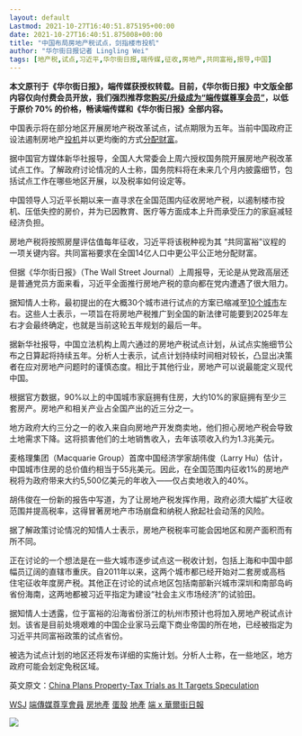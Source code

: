 ```yaml
---
layout: default
Lastmod: 2021-10-27T16:40:51.875195+00:00
date: 2021-10-27T16:40:51.875008+00:00
title: "中国布局房地产税试点，剑指楼市投机"
author: "华尔街日报记者 Lingling Wei"
tags: [地产税,试点,习近平,华尔街日报,端传媒,征收,房地产,共同富裕,报导,中国]
---
```


**本文原刊于《华尔街日报》，端传媒获授权转载。目前，《华尔街日报》中文版全部内容仅向付费会员开放，我们强烈推荐您[购买/升级成为“端传媒尊享会员”](https://theinitium.com/subscription/premium/?utm_source=initium&utm_medium=article&utm_campaign=wsjselection)，以低于原价 70% 的价格，畅读端传媒和《华尔街日报》全部内容。**

中国表示将在部分地区开展房地产税改革试点，试点期限为五年。当前中国政府正设法遏制房地产[投机](https://cn.wsj.com/articles/CT-BCH-20211020073258)并以更均衡的方式[分配财富](https://cn.wsj.com/articles/CT-BCH-20210819141206)。

据中国官方媒体新华社报导，全国人大常委会上周六授权国务院开展房地产税改革试点工作。了解政府讨论情况的人士称，国务院料将在未来几个月内披露细节，包括试点工作在哪些地区开展，以及税率如何设定等。

中国领导人习近平长期以来一直寻求在全国范围内征收房地产税，以遏制楼市投机、压低失控的房价，并为已因教育、医疗等方面成本上升而承受压力的家庭减轻经济负担。

房地产税将按照房屋评估值每年征收，习近平将该税种视为其 “共同富裕”议程的一项关键内容。共同富裕要求在全国14亿人口中更公平公正地分配财富。

但据《华尔街日报》（The Wall Street Journal）上周报导，无论是从党政高层还是普通党员方面来看，习近平全面推行房地产税的意向都在党内遭遇了很大阻力。

据知情人士称，最初提出的在大概30个城市进行试点的方案已缩减至[10个城市](https://cn.wsj.com/articles/CT-HRD-20211021130536)左右。这些人士表示，一项旨在将房地产税推广到全国的新法律可能要到2025年左右才会最终确定，也就是当前这轮五年规划的最后一年。

据新华社报导，中国立法机构上周六通过的房地产税试点计划，从试点实施细节公布之日算起将持续五年。分析人士表示，试点计划持续时间相对较长，凸显出决策者在应对房地产问题时的谨慎态度。相比于其他行业，房地产可以说最能定义现代中国。

根据官方数据，90%以上的中国城市家庭拥有住房，大约10%的家庭拥有至少三套房产。房地产和相关产业占全国产出的近三分之一。

地方政府大约三分之一的收入来自向房地产开发商卖地，他们担心房地产税会导致土地需求下降。这将损害他们的土地销售收入，去年该项收入约为1.3兆美元。

麦格理集团（Macquarie Group）首席中国经济学家胡伟俊（Larry Hu）估计，中国城市住房的总价值约相当于55兆美元。因此，在全国范围内征收1%的房地产税将为政府带来大约5,500亿美元的年收入——仅占卖地收入的40%。

胡伟俊在一份新的报告中写道，为了让房地产税发挥作用，政府必须大幅扩大征收范围并提高税率，这得冒著房地产市场崩盘和纳税人掀起社会动荡的风险。

据了解政策讨论情况的知情人士表示，房地产税税率可能会因地区和房产面积而有所不同。

正在讨论的一个想法是在一些大城市逐步试点这一税收计划，包括上海和中国中部幅员辽阔的直辖市重庆。自2011年以来，这两个城市都已经开始对二套房或高档住宅征收年度房产税。其他正在讨论的试点地区包括南部新兴城市深圳和南部岛屿省份海南，这两地都被习近平指定为建设“社会主义市场经济”的试验田。

据知情人士透露，位于富裕的沿海省份浙江的杭州市预计也将加入房地产税试点计划。该省是目前处境艰难的中国企业家马云麾下商业帝国的所在地，已经被指定为习近平共同富裕政策的试点省份。

被选为试点计划的地区还将发布详细的实施计划。分析人士称，在一些地区，地方政府可能会划定免税区域。

英文原文：[China Plans Property-Tax Trials as It Targets Speculation](https://www.wsj.com/articles/china-plots-property-tax-trials-as-it-targets-speculation-11634998929)

[WSJ](/tags/wsj/) [端傳媒尊享會員](/tags/_1975/) [房地產](/tags/_1773/) [蛋殼](/tags/_1771/) [地產](/tags/_1583/) [端 x 華爾街日報](/tags/x/)

![](https://images.weserv.nl/?url=https%3A//d32kak7w9u5ewj.cloudfront.net/media/image/2020/03/dc95985dff6c443493360a9d77dc30a9.png%3FimageView2/1/w/1080/h/1/format/jpg)

